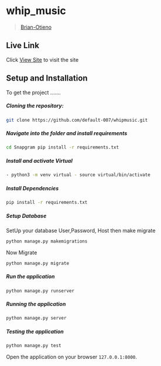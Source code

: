 # whip_music

> [Brian-Otieno](https://github.com/default-007)

## Live Link

Click [View Site](https://whip-music.herokuapp.com/) to visit the site


## Setup and Installation

To get the project .......

##### Cloning the repository:

```bash
git clone https://github.com/default-007/whipmusic.git
```

##### Navigate into the folder and install requirements

```bash
cd Snapgram pip install -r requirements.txt
```

##### Install and activate Virtual

```bash
- python3 -m venv virtual - source virtual/bin/activate
```

##### Install Dependencies

```bash
pip install -r requirements.txt
```

##### Setup Database

SetUp your database User,Password, Host then make migrate

```bash
python manage.py makemigrations
```

Now Migrate

```bash
python manage.py migrate
```

##### Run the application

```bash
python manage.py runserver
```

##### Running the application

```bash
python manage.py server
```

##### Testing the application

```bash
python manage.py test
```

Open the application on your browser `127.0.0.1:8000`.
